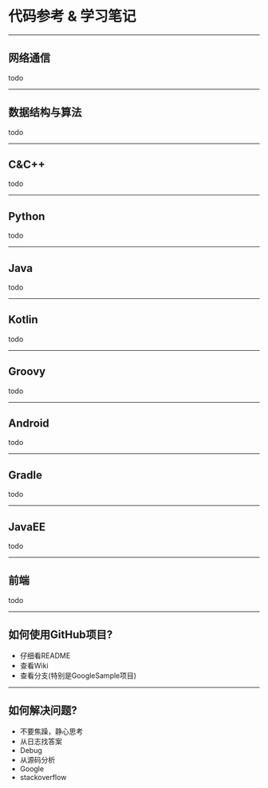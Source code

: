 # 代码参考 & 学习笔记

---
## 网络通信

todo

---
## 数据结构与算法

todo

---
## C&C++

todo

---
## Python

todo

---
## Java

todo

---
## Kotlin

todo

---
## Groovy

todo

---
## Android

todo


---
## Gradle

todo

---
## JavaEE

todo

---
## 前端

todo

---
## 如何使用GitHub项目?

- 仔细看README
- 查看Wiki
- 查看分支(特别是GoogleSample项目)

---
## 如何解决问题?

- 不要焦躁，静心思考
- 从日志找答案
- Debug
- 从源码分析
- Google
- stackoverflow
